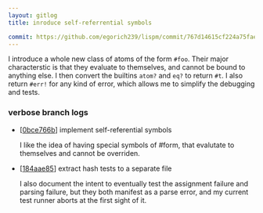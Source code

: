 ```yaml
---
layout: gitlog
title: inroduce self-referrential symbols

commit: https://github.com/egorich239/lispm/commit/767d14615cf224a75faea02faa958d08f06c811a
---
```


I introduce a whole new class of atoms of the form `#foo`.
Their major characterstic is that they evaluate to themselves, and
cannot be bound to anything else.
I then convert the builtins `atom?` and `eq?` to return `#t`.
I also return `#err!` for any kind of error, which allows me to simplify
the debugging and tests.


### verbose branch logs

* [[0bce766b](https://github.com/egorich239/lispm/commit/0bce766b565a8583e53d530dddefd44314053a7d)] implement self-referential symbols

   I like the idea of having special symbols of #form, that evalutate to
   themselves and cannot be overriden.
   
* [[184aae85](https://github.com/egorich239/lispm/commit/184aae850463959d14169a07679654f208ab8ed8)] extract hash tests to a separate file

   I also document the intent to eventually test the assignment failure and
   parsing failure, but they both manifest as a parse error, and my current
   test runner aborts at the first sight of it.
   